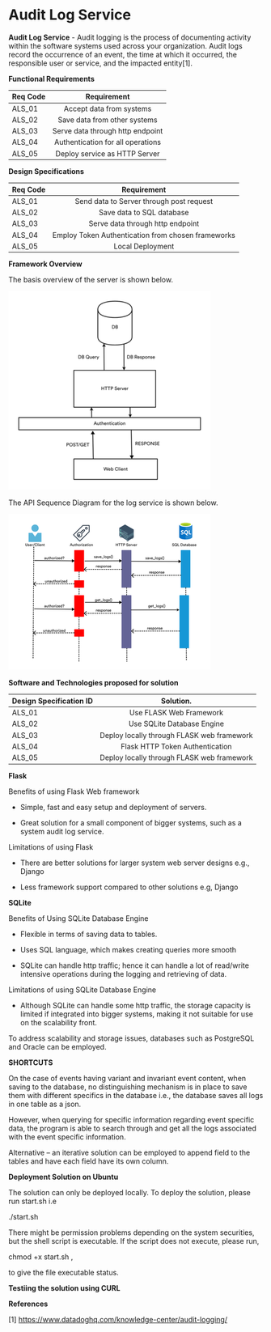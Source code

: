 # Audit Log Service

**Audit Log Service** - Audit logging is the process of documenting activity within the software systems used across your organization. Audit logs record the occurrence of an event, the time at which it occurred, the responsible user or service, and the impacted entity[1].


**Functional Requirements**

| Req Code      | Requirement                        | 
| ------------- |:----------------------------------:|
| ALS_01        | Accept data from systems           | 
| ALS_02        | Save data from other systems       |
| ALS_03        | Serve data through http endpoint   |
| ALS_04        | Authentication for all operations  | 
| ALS_05        | Deploy service as HTTP Server      |


**Design Specifications**


| Req Code      | Requirement                                          | 
| ------------- |:----------------------------------------------------:|
| ALS_01        | Send data to Server through post request             | 
| ALS_02        | Save data to SQL database                            |
| ALS_03        | Serve data through http endpoint                     |
| ALS_04        | Employ Token Authentication from chosen frameworks   | 
| ALS_05        | Local Deployment                                     |



**Framework Overview**

The basis overview of the server is shown below. 

![Basic Architecture Overview](images/Audit_Log_Service.png)

The API Sequence Diagram for the log service is shown below. 

![Basic Architecture Overview](images/Sequence_Diagram.png)

**Software and Technologies proposed for solution**

| Design Specification ID     | Solution.                                  | 
| --------------------------- |:------------------------------------------:|
| ALS_01                      | Use FLASK Web Framework                    | 
| ALS_02                      | Use SQLite Database Engine                 |
| ALS_03                      | Deploy locally through FLASK web framework |
| ALS_04                      | Flask HTTP Token Authentication            | 
| ALS_05                      | Deploy locally through FLASK web framework |



**Flask**

Benefits of using Flask Web framework 

* Simple, fast and easy setup and deployment of servers. 

* Great solution for a small component of bigger systems, such as a system audit log service. 

Limitations of using Flask 

* There are better solutions for larger system web server designs e.g., Django 

* Less framework support compared to other solutions e.g, Django 

**SQLite**

Benefits of Using SQLite Database Engine 

* Flexible in terms of saving data to tables. 

* Uses SQL language, which makes creating queries more smooth 

* SQLite can handle http traffic; hence it can handle a lot of read/write intensive operations during the logging and retrieving of data. 

Limitations of using SQLite Database Engine 

* Although SQLite can handle some http traffic, the storage capacity is limited if integrated into bigger systems, making it not suitable for use on the scalability front. 

To address scalability and storage issues, databases such as PostgreSQL and Oracle can be employed. 

**SHORTCUTS**

On the case of events having variant and invariant event content, when saving to the database, no distinguishing mechanism is in place to save them with different specifics in the database i.e., the database saves all logs in one table as a json. 

However, when querying for specific information regarding event specific data, the program is able to search through and get all the logs associated with the event specific information. 

Alternative – an iterative solution can be employed to append field to the tables and have each field have its own column. 

**Deployment Solution on Ubuntu**

The solution can only be deployed locally. To deploy the solution, please run start.sh i.e

./start.sh

There might be permission problems depending on the system securities, but the shell script is executable. If the script does not execute, please run,

chmod +x start.sh ,

to give the file executable status.

**Testiing the solution using CURL**







**References**

[1] https://www.datadoghq.com/knowledge-center/audit-logging/

